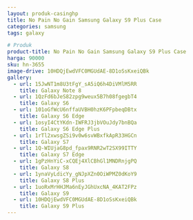 ```yaml
---
layout: produk-casinghp
title: No Pain No Gain Samsung Galaxy S9 Plus Case
categories: samsung
tags: galaxy

# Produk
product-title: No Pain No Gain Samsung Galaxy S9 Plus Case
harga: 90000
sku: hn-3655
image-drive: 10HDQjEwdVFC0MGUdAE-8D1oSsKxeiQBk
gallery:
  - url: 15JwNT1m8U3tFgY_sA5iQ6h4DiVMlM5RR
    title: Galaxy Note 8
  - url: 1QzFd6bJeS82zpg9weux5B7h08fgegbT4
    title: Galaxy S6
  - url: 101oGfWcU6nffaUVBH0hzK6PFpbeqDBtx
    title: Galaxy S6 Edge
  - url: 1osyI4CtYKdn-IWFRJ3jbVOuJdy7bnBQa
    title: Galaxy S6 Edge Plus
  - url: 1rTl2xwsgZSi9v0w6svWBxfkApR33HGCn
    title: Galaxy S7
  - url: 1Q-WIUjaG8pd_fpax9RNR2wT2SX99ITTY
    title: Galaxy S7 Edge
  - url: 1gPzHnYiC-xCQEj4XlCBhGl1MNDRnjgPQ
    title: Galaxy S8
  - url: 1ynaVyLdicYy_gNJpXZn0OiWPMZ0dKoY9
    title: Galaxy S8 Plus
  - url: 1uoRxMrHHJMa6nEyJGhUxcNA_4KAT2FPz
    title: Galaxy S9
  - url: 10HDQjEwdVFC0MGUdAE-8D1oSsKxeiQBk
    title: Galaxy S9 Plus
---
```

